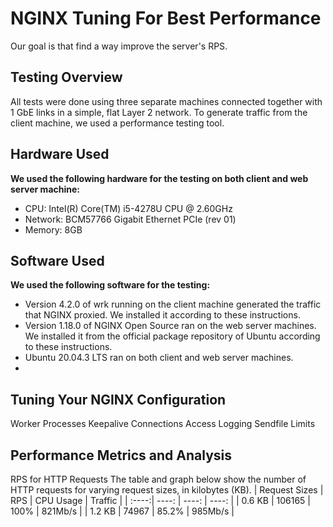 NGINX Tuning For Best Performance
=================================
Our goal is that find a way improve the server's RPS.

## Testing Overview
All tests were done using three separate machines connected together with 1 GbE links in a simple, flat Layer 2 network.
To generate traffic from the client machine, we used a performance testing tool. 


## Hardware Used
**We used the following hardware for the testing on both client and web server machine:**
- CPU: Intel(R) Core(TM) i5-4278U CPU @ 2.60GHz
- Network: BCM57766 Gigabit Ethernet PCIe (rev 01) 
- Memory: 8GB

## Software Used
**We used the following software for the testing:**
- Version 4.2.0 of wrk running on the client machine generated the traffic that NGINX proxied. We installed it according to these instructions.
- Version 1.18.0 of NGINX Open Source ran on the web server machines. We installed it from the official package repository of Ubuntu according to these instructions.
- Ubuntu 20.04.3 LTS ran on both client and web server machines.
- 
## Tuning Your NGINX Configuration
Worker Processes
Keepalive Connections
Access Logging
Sendfile
Limits

## Performance Metrics and Analysis
RPS for HTTP Requests
The table and graph below show the number of HTTP requests for varying request sizes, in kilobytes (KB).
|  Request Sizes | RPS	 | CPU Usage	 | Traffic	 |
| :----:| ----: | ----: | ----: |
| 0.6 KB | 106165 | 100% | 821Mb/s |
| 1.2 KB | 74967 | 85.2% | 985Mb/s |
